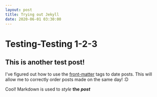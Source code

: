 ```yaml
---
layout: post
title: Trying out Jekyll
date: 2020-06-01 03:30:00
---
```


# Testing-Testing 1-2-3
## This is another test post!
I've figured out how to use the [front-matter](https://jekyllrb.com/docs/front-matter/) tags to date posts.
This will allow me to correctly order posts made on the same day! :D

Cool! Markdown is used to *style* **the** **_post_**